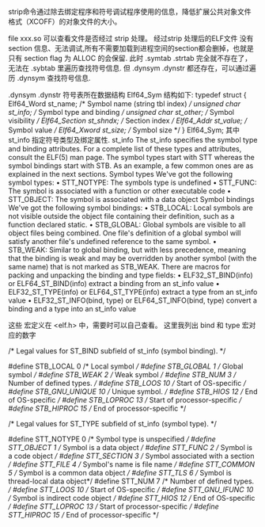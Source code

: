 strip命令通过除去绑定程序和符号调试程序使用的信息，降低扩展公共对象文件格式（XCOFF）的对象文件的大小。

file xxx.so 可以查看文件是否经过 strip 处理。
经过strip 处理后的ELF文件 没有 section 信息、无法调试,所有不需要加载到进程空间的section都会删掉，也就是只有 section flag 为 ALLOC 的会保留.
此时 .symtab .strtab 完全就不存在了，无法在 .sybtab 里遍历查找符号信息.
但 .dynsym .dynstr 都还存在，可以通过遍历 .dynsym 查找符号信息.


.dynsym .dynstr 符号表所在数据结构
Elf64_Sym
结构如下:
typedef struct
{
  Elf64_Word	st_name;		/* Symbol name (string tbl index) */
  unsigned char	st_info;		/* Symbol type and binding */
  unsigned char st_other;		/* Symbol visibility */
  Elf64_Section	st_shndx;		/* Section index */
  Elf64_Addr	st_value;		/* Symbol value */
  Elf64_Xword	st_size;		/* Symbol size */
} Elf64_Sym;
其中 st_info 指定符号类型及绑定属性.
st_info
The st_info specifies the symbol type and binding attributes. For a complete list of 
these types and attributes, consult the ELF(5) man page. The symbol types start with 
STT whereas the symbol bindings start with STB. As an example, a few common 
ones are as explained in the next sections.
Symbol types
We've got the following symbol types:
• STT_NOTYPE: The symbols type is undefined
• STT_FUNC: The symbol is associated with a function or other executable code
• STT_OBJECT: The symbol is associated with a data object
Symbol bindings
We've got the following symbol bindings:
• STB_LOCAL: Local symbols are not visible outside the object file containing 
their definition, such as a function declared static.
• STB_GLOBAL: Global symbols are visible to all object files being combined. 
One file's definition of a global symbol will satisfy another file's undefined 
reference to the same symbol.
• STB_WEAK: Similar to global binding, but with less precedence, meaning that 
the binding is weak and may be overridden by another symbol (with the 
same name) that is not marked as STB_WEAK.
There are macros for packing and unpacking the binding and type fields:
• ELF32_ST_BIND(info) or ELF64_ST_BIND(info) extract a binding from an 
st_info value
• ELF32_ST_TYPE(info) or ELF64_ST_TYPE(info) extract a type from an 
st_info value
• ELF32_ST_INFO(bind, type) or ELF64_ST_INFO(bind, type) convert a 
binding and a type into an st_info value

这些 宏定义在 <elf.h> 中，需要时可以自己查看。
这里我列出 bind 和 type 宏对应的数字

/* Legal values for ST_BIND subfield of st_info (symbol binding).  */

#define STB_LOCAL	0		/* Local symbol */
#define STB_GLOBAL	1		/* Global symbol */
#define STB_WEAK	2		/* Weak symbol */
#define	STB_NUM		3		/* Number of defined types.  */
#define STB_LOOS	10		/* Start of OS-specific */
#define STB_GNU_UNIQUE	10		/* Unique symbol.  */
#define STB_HIOS	12		/* End of OS-specific */
#define STB_LOPROC	13		/* Start of processor-specific */
#define STB_HIPROC	15		/* End of processor-specific */

/* Legal values for ST_TYPE subfield of st_info (symbol type).  */

#define STT_NOTYPE	0		/* Symbol type is unspecified */
#define STT_OBJECT	1		/* Symbol is a data object */
#define STT_FUNC	2		/* Symbol is a code object */
#define STT_SECTION	3		/* Symbol associated with a section */
#define STT_FILE	4		/* Symbol's name is file name */
#define STT_COMMON	5		/* Symbol is a common data object */
#define STT_TLS		6		/* Symbol is thread-local data object*/
#define	STT_NUM		7		/* Number of defined types.  */
#define STT_LOOS	10		/* Start of OS-specific */
#define STT_GNU_IFUNC	10		/* Symbol is indirect code object */
#define STT_HIOS	12		/* End of OS-specific */
#define STT_LOPROC	13		/* Start of processor-specific */
#define STT_HIPROC	15		/* End of processor-specific */
